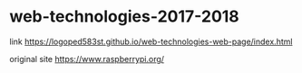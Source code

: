 # web-technologies-2017-2018

link
https://logoped583st.github.io/web-technologies-web-page/index.html

original site 
https://www.raspberrypi.org/
